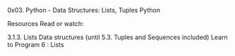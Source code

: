 0x03. Python - Data Structures: Lists, Tuples
Python

Resources
Read or watch:

3.1.3. Lists
Data structures (until 5.3. Tuples and Sequences included)
Learn to Program 6 : Lists
